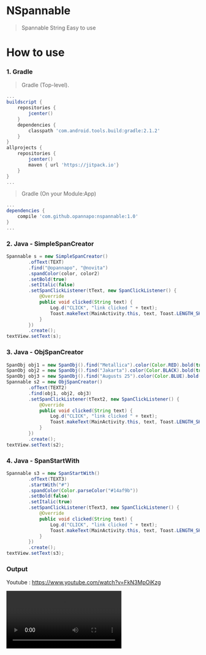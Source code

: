 # NSpannable
> Spannable String
> Easy to use
 

# How to use

### 1. Gradle 
>Gradle (Top-level).

```gradle
...
buildscript {
    repositories {
        jcenter() 
    }
    dependencies {
        classpath 'com.android.tools.build:gradle:2.1.2'
    }
}
allprojects {
    repositories {
        jcenter()
        maven { url 'https://jitpack.io'}
    }
}
...
```


>Gradle (On your Module:App)

```gradle
...
dependencies {
    compile 'com.github.opannapo:nspannable:1.0'
} 
...
```

### 2. Java - SimpleSpanCreator
```Java 
Spannable s = new SimpleSpanCreator()
        .ofText(TEXT)
        .find("@opannapo", "@novita")
        .spandColor(color, color2)
        .setBold(true)
        .setItalic(false)
        .setSpanClickListener(tText, new SpanClickListener() {
            @Override
            public void clicked(String text) {
                Log.d("CLICK", "link clicked " + text);
                Toast.makeText(MainActivity.this, text, Toast.LENGTH_SHORT).show();
            }
        })
        .create(); 
textView.setText(s);
``` 

### 3. Java - ObjSpanCreator
```Java 
SpanObj obj1 = new SpanObj().find("Metallica").color(Color.RED).bold(true).italic(false);
SpanObj obj2 = new SpanObj().find("Jakarta").color(Color.BLACK).bold(true).italic(true);
SpanObj obj3 = new SpanObj().find("Augusts 25").color(Color.BLUE).bold(false).italic(true);
Spannable s2 = new ObjSpanCreator()
        .ofText(TEXT2)
        .find(obj1, obj2, obj3)
        .setSpanClickListener(tText2, new SpanClickListener() {
            @Override
            public void clicked(String text) {
                Log.d("CLICK", "link clicked " + text);
                Toast.makeText(MainActivity.this, text, Toast.LENGTH_SHORT).show();
            }
        })
        .create(); 
textView.setText(s2);
``` 

### 4. Java - SpanStartWith
```Java 
Spannable s3 = new SpanStartWith()
        .ofText(TEXT3)
        .startWith("#")
        .spandColor(Color.parseColor("#14af9b"))
        .setBold(false)
        .setItalic(true)
        .setSpanClickListener(tText3, new SpanClickListener() {
            @Override
            public void clicked(String text) {
                Log.d("CLICK", "link clicked " + text);
                Toast.makeText(MainActivity.this, text, Toast.LENGTH_SHORT).show();
            }
        })
        .create();
textView.setText(s3);
``` 


### Output
Youtube : https://www.youtube.com/watch?v=FkN3MpOiKzg

![Alt text](https://github.com/opannapo/OutputPreviewAssets/blob/master/Nspannable/Android_Spannable_Library.mp4 "Output")
